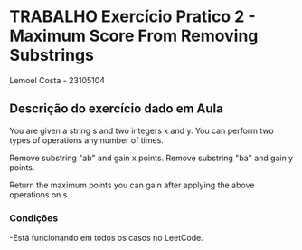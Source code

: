 # TRABALHO Exercício Pratico 2 - Maximum Score From Removing Substrings

Lemoel Costa - 23105104

## Descrição do exercício dado em Aula

You are given a string s and two integers x and y. You can perform two types of operations any number of times.

Remove substring "ab" and gain x points.
Remove substring "ba" and gain y points.

Return the maximum points you can gain after applying the above operations on s.

### Condições 

-Está funcionando em todos os casos no LeetCode.
